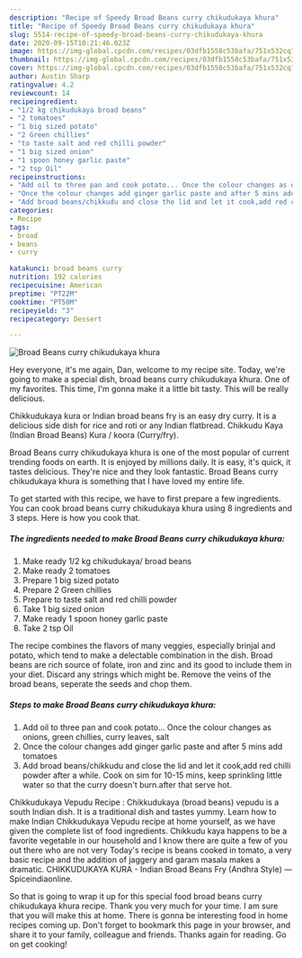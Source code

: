 ```yaml
---
description: "Recipe of Speedy Broad Beans curry chikudukaya khura"
title: "Recipe of Speedy Broad Beans curry chikudukaya khura"
slug: 5514-recipe-of-speedy-broad-beans-curry-chikudukaya-khura
date: 2020-09-15T10:21:46.023Z
image: https://img-global.cpcdn.com/recipes/03dfb1558c53bafa/751x532cq70/broad-beans-curry-chikudukaya-khura-recipe-main-photo.jpg
thumbnail: https://img-global.cpcdn.com/recipes/03dfb1558c53bafa/751x532cq70/broad-beans-curry-chikudukaya-khura-recipe-main-photo.jpg
cover: https://img-global.cpcdn.com/recipes/03dfb1558c53bafa/751x532cq70/broad-beans-curry-chikudukaya-khura-recipe-main-photo.jpg
author: Austin Sharp
ratingvalue: 4.2
reviewcount: 14
recipeingredient:
- "1/2 kg chikudukaya broad beans"
- "2 tomatoes"
- "1 big sized potato"
- "2 Green chillies"
- "to taste salt and red chilli powder"
- "1 big sized onion"
- "1 spoon honey garlic paste"
- "2 tsp Oil"
recipeinstructions:
- "Add oil to three pan and cook potato... Once the colour changes as onions, green chillies, curry leaves, salt"
- "Once the colour changes add ginger garlic paste and after 5 mins add tomatoes"
- "Add broad beans/chikkudu and close the lid and let it cook,add red chilli powder after a while. Cook on sim for 10-15 mins, keep sprinkling little water so that the curry doesn&#39;t burn.after that serve hot."
categories:
- Recipe
tags:
- broad
- beans
- curry

katakunci: broad beans curry 
nutrition: 192 calories
recipecuisine: American
preptime: "PT22M"
cooktime: "PT50M"
recipeyield: "3"
recipecategory: Dessert

---
```



![Broad Beans curry chikudukaya khura](https://img-global.cpcdn.com/recipes/03dfb1558c53bafa/751x532cq70/broad-beans-curry-chikudukaya-khura-recipe-main-photo.jpg)

Hey everyone, it's me again, Dan, welcome to my recipe site. Today, we're going to make a special dish, broad beans curry chikudukaya khura. One of my favorites. This time, I'm gonna make it a little bit tasty. This will be really delicious.

Chikkudukaya kura or Indian broad beans fry is an easy dry curry. It is a delicious side dish for rice and roti or any Indian flatbread. Chikkudu Kaya (Indian Broad Beans) Kura / koora (Curry/fry).

Broad Beans curry chikudukaya khura is one of the most popular of current trending foods on earth. It is enjoyed by millions daily. It is easy, it's quick, it tastes delicious. They're nice and they look fantastic. Broad Beans curry chikudukaya khura is something that I have loved my entire life.


To get started with this recipe, we have to first prepare a few ingredients. You can cook broad beans curry chikudukaya khura using 8 ingredients and 3 steps. Here is how you cook that.

<!--inarticleads1-->

##### The ingredients needed to make Broad Beans curry chikudukaya khura:

1. Make ready 1/2 kg chikudukaya/ broad beans
1. Make ready 2 tomatoes
1. Prepare 1 big sized potato
1. Prepare 2 Green chillies
1. Prepare to taste salt and red chilli powder
1. Take 1 big sized onion
1. Make ready 1 spoon honey garlic paste
1. Take 2 tsp Oil


The recipe combines the flavors of many veggies, especially brinjal and potato, which tend to make a delectable combination in the dish. Broad beans are rich source of folate, iron and zinc and its good to include them in your diet. Discard any strings which might be. Remove the veins of the broad beans, seperate the seeds and chop them. 

<!--inarticleads2-->

##### Steps to make Broad Beans curry chikudukaya khura:

1. Add oil to three pan and cook potato... Once the colour changes as onions, green chillies, curry leaves, salt
1. Once the colour changes add ginger garlic paste and after 5 mins add tomatoes
1. Add broad beans/chikkudu and close the lid and let it cook,add red chilli powder after a while. Cook on sim for 10-15 mins, keep sprinkling little water so that the curry doesn&#39;t burn.after that serve hot.


Chikkudukaya Vepudu Recipe : Chikkudukaya (broad beans) vepudu is a south Indian dish. It is a traditional dish and tastes yummy. Learn how to make Indian Chikkudukaya Vepudu recipe at home yourself, as we have given the complete list of food ingredients. Chikkudu kaya happens to be a favorite vegetable in our household and I know there are quite a few of you out there who are not very Today&#39;s recipe is beans cooked in tomato, a very basic recipe and the addition of jaggery and garam masala makes a dramatic. CHIKKUDUKAYA KURA - Indian Broad Beans Fry (Andhra Style) — Spiceindiaonline. 

So that is going to wrap it up for this special food broad beans curry chikudukaya khura recipe. Thank you very much for your time. I am sure that you will make this at home. There is gonna be interesting food in home recipes coming up. Don't forget to bookmark this page in your browser, and share it to your family, colleague and friends. Thanks again for reading. Go on get cooking!
